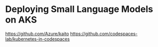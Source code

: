 # Deploying Small Language Models on AKS



https://github.com/Azure/kaito 
https://github.com/codespaces-lab/kubernetes-in-codespaces